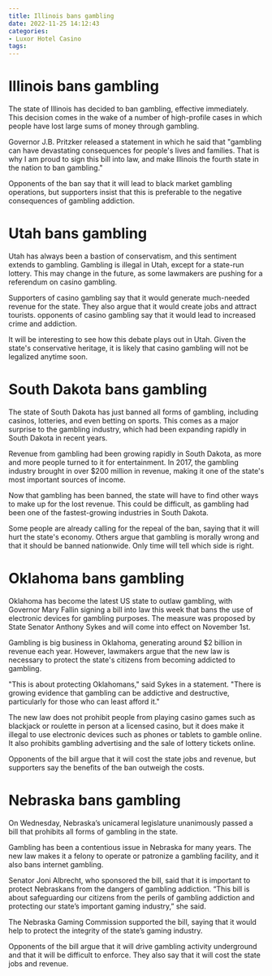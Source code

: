```yaml
---
title: Illinois bans gambling
date: 2022-11-25 14:12:43
categories:
- Luxor Hotel Casino
tags:
---
```



#  Illinois bans gambling

The state of Illinois has decided to ban gambling, effective immediately. This decision comes in the wake of a number of high-profile cases in which people have lost large sums of money through gambling.

Governor J.B. Pritzker released a statement in which he said that "gambling can have devastating consequences for people's lives and families. That is why I am proud to sign this bill into law, and make Illinois the fourth state in the nation to ban gambling."

Opponents of the ban say that it will lead to black market gambling operations, but supporters insist that this is preferable to the negative consequences of gambling addiction.

#  Utah bans gambling

Utah has always been a bastion of conservatism, and this sentiment extends to gambling. Gambling is illegal in Utah, except for a state-run lottery. This may change in the future, as some lawmakers are pushing for a referendum on casino gambling.

Supporters of casino gambling say that it would generate much-needed revenue for the state. They also argue that it would create jobs and attract tourists. opponents of casino gambling say that it would lead to increased crime and addiction.

It will be interesting to see how this debate plays out in Utah. Given the state's conservative heritage, it is likely that casino gambling will not be legalized anytime soon.

#  South Dakota bans gambling

The state of South Dakota has just banned all forms of gambling, including casinos, lotteries, and even betting on sports. This comes as a major surprise to the gambling industry, which had been expanding rapidly in South Dakota in recent years.

Revenue from gambling had been growing rapidly in South Dakota, as more and more people turned to it for entertainment. In 2017, the gambling industry brought in over $200 million in revenue, making it one of the state's most important sources of income.

Now that gambling has been banned, the state will have to find other ways to make up for the lost revenue. This could be difficult, as gambling had been one of the fastest-growing industries in South Dakota.

Some people are already calling for the repeal of the ban, saying that it will hurt the state's economy. Others argue that gambling is morally wrong and that it should be banned nationwide. Only time will tell which side is right.

#  Oklahoma bans gambling

Oklahoma has become the latest US state to outlaw gambling, with Governor Mary Fallin signing a bill into law this week that bans the use of electronic devices for gambling purposes. The measure was proposed by State Senator Anthony Sykes and will come into effect on November 1st.

Gambling is big business in Oklahoma, generating around $2 billion in revenue each year. However, lawmakers argue that the new law is necessary to protect the state's citizens from becoming addicted to gambling.

"This is about protecting Oklahomans," said Sykes in a statement. "There is growing evidence that gambling can be addictive and destructive, particularly for those who can least afford it."

The new law does not prohibit people from playing casino games such as blackjack or roulette in person at a licensed casino, but it does make it illegal to use electronic devices such as phones or tablets to gamble online. It also prohibits gambling advertising and the sale of lottery tickets online.

Opponents of the bill argue that it will cost the state jobs and revenue, but supporters say the benefits of the ban outweigh the costs.

#  Nebraska bans gambling

On Wednesday, Nebraska’s unicameral legislature unanimously passed a bill that prohibits all forms of gambling in the state.

Gambling has been a contentious issue in Nebraska for many years. The new law makes it a felony to operate or patronize a gambling facility, and it also bans internet gambling.

Senator Joni Albrecht, who sponsored the bill, said that it is important to protect Nebraskans from the dangers of gambling addiction. “This bill is about safeguarding our citizens from the perils of gambling addiction and protecting our state’s important gaming industry,” she said.

The Nebraska Gaming Commission supported the bill, saying that it would help to protect the integrity of the state’s gaming industry.

Opponents of the bill argue that it will drive gambling activity underground and that it will be difficult to enforce. They also say that it will cost the state jobs and revenue.